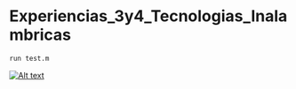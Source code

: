 # Experiencias_3y4_Tecnologias_Inalambricas

```sh
run test.m
```
[![Alt text](https://cdn.discordapp.com/attachments/809984260932632616/982175024100290600/unknown.png)](https://www.youtube.com/watch?v=hfmVpn8iK-k)
